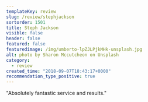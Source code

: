 ```yaml
---
templateKey: review
slug: /review/stephjackson
sortorder: 1501
title: Steph Jackson
visible: false
header: false
featured: false
featuredimage: /img/umberto-lpZJLPjkMHk-unsplash.jpg
alt: photo by Sharon Mccutcheon on Unsplash
category:
  - review
created_time: "2018-09-07T18:43:17+0000"
recommendation_type_positive: true
---
```

"Absolutely fantastic service and results."